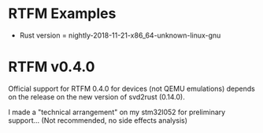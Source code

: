 # RTFM Examples

- Rust version = nightly-2018-11-21-x86_64-unknown-linux-gnu

# RTFM v0.4.0

Official support for RTFM 0.4.0 for devices (not QEMU emulations) depends on the release on the new version of svd2rust (0.14.0).

I made a "technical arrangement" on my stm32l052 for preliminary support... (Not recommended, no side effects analysis)

